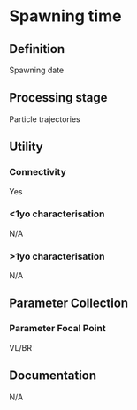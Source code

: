 # Spawning time
<!-- 
{: .no_toc .text-delta }
* TOC
{:toc} -->

## Definition

Spawning date

## Processing stage

Particle trajectories 

## Utility 
### Connectivity

Yes

### <1yo characterisation

N/A 

### >1yo characterisation

N/A

## Parameter Collection
### Parameter Focal Point

VL/BR

## Documentation

N/A